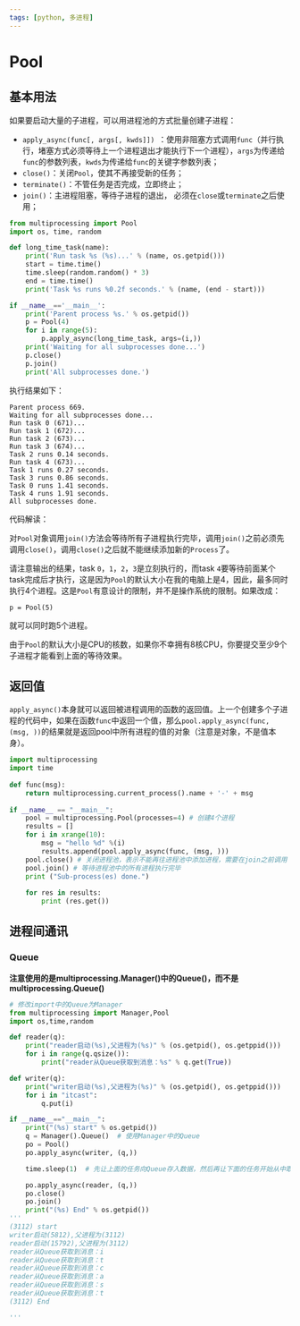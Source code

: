 ```yaml
---
tags: [python, 多进程]
---
```


# Pool

## 基本用法

如果要启动大量的子进程，可以用进程池的方式批量创建子进程：

- `apply_async(func[, args[, kwds]]) `：使用非阻塞方式调用`func`（并行执行，堵塞方式必须等待上一个进程退出才能执行下一个进程），`args`为传递给`func`的参数列表，`kwds`为传递给`func`的关键字参数列表；
- `close()`：关闭`Pool`，使其不再接受新的任务；
- `terminate()`：不管任务是否完成，立即终止；
- `join()`：主进程阻塞，等待子进程的退出， 必须在`close`或`terminate`之后使用；

```python
from multiprocessing import Pool
import os, time, random

def long_time_task(name):
    print('Run task %s (%s)...' % (name, os.getpid()))
    start = time.time()
    time.sleep(random.random() * 3)
    end = time.time()
    print('Task %s runs %0.2f seconds.' % (name, (end - start)))

if __name__=='__main__':
    print('Parent process %s.' % os.getpid())
    p = Pool(4)
    for i in range(5):
        p.apply_async(long_time_task, args=(i,))
    print('Waiting for all subprocesses done...')
    p.close()
    p.join()
    print('All subprocesses done.')
```

执行结果如下：

```
Parent process 669.
Waiting for all subprocesses done...
Run task 0 (671)...
Run task 1 (672)...
Run task 2 (673)...
Run task 3 (674)...
Task 2 runs 0.14 seconds.
Run task 4 (673)...
Task 1 runs 0.27 seconds.
Task 3 runs 0.86 seconds.
Task 0 runs 1.41 seconds.
Task 4 runs 1.91 seconds.
All subprocesses done.
```

代码解读：

对`Pool`对象调用`join()`方法会等待所有子进程执行完毕，调用`join()`之前必须先调用`close()`，调用`close()`之后就不能继续添加新的`Process`了。

请注意输出的结果，task `0`，`1`，`2`，`3`是立刻执行的，而task `4`要等待前面某个task完成后才执行，这是因为`Pool`的默认大小在我的电脑上是4，因此，最多同时执行4个进程。这是`Pool`有意设计的限制，并不是操作系统的限制。如果改成：

```
p = Pool(5)
```

就可以同时跑5个进程。

由于`Pool`的默认大小是CPU的核数，如果你不幸拥有8核CPU，你要提交至少9个子进程才能看到上面的等待效果。

## 返回值

`apply_async()`本身就可以返回被进程调用的函数的返回值。上一个创建多个子进程的代码中，如果在函数`func`中返回一个值，那么`pool.apply_async(func, (msg, ))`的结果就是返回pool中所有进程的值的对象（注意是对象，不是值本身）。

```python
import multiprocessing
import time
  
def func(msg):
    return multiprocessing.current_process().name + '-' + msg
  
if __name__ == "__main__":
    pool = multiprocessing.Pool(processes=4) # 创建4个进程
    results = []
    for i in xrange(10):
        msg = "hello %d" %(i)
        results.append(pool.apply_async(func, (msg, )))
    pool.close() # 关闭进程池，表示不能再往进程池中添加进程，需要在join之前调用
    pool.join() # 等待进程池中的所有进程执行完毕
    print ("Sub-process(es) done.")
  
    for res in results:
        print (res.get())
```

## 进程间通讯

### Queue

**注意使用的是multiprocessing.Manager()中的Queue()，而不是multiprocessing.Queue()**

```python
# 修改import中的Queue为Manager
from multiprocessing import Manager,Pool
import os,time,random

def reader(q):
    print("reader启动(%s),父进程为(%s)" % (os.getpid(), os.getppid()))
    for i in range(q.qsize()):
        print("reader从Queue获取到消息：%s" % q.get(True))

def writer(q):
    print("writer启动(%s),父进程为(%s)" % (os.getpid(), os.getppid()))
    for i in "itcast":
        q.put(i)

if __name__=="__main__":
    print("(%s) start" % os.getpid())
    q = Manager().Queue()  # 使用Manager中的Queue
    po = Pool()
    po.apply_async(writer, (q,))

    time.sleep(1)  # 先让上面的任务向Queue存入数据，然后再让下面的任务开始从中取数据

    po.apply_async(reader, (q,))
    po.close()
    po.join()
    print("(%s) End" % os.getpid())
'''
(3112) start
writer启动(5812),父进程为(3112)
reader启动(15792),父进程为(3112)
reader从Queue获取到消息：i
reader从Queue获取到消息：t
reader从Queue获取到消息：c
reader从Queue获取到消息：a
reader从Queue获取到消息：s
reader从Queue获取到消息：t
(3112) End

'''

```
